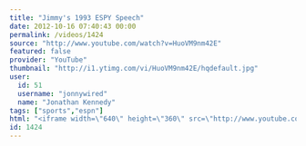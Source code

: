 ```yaml
---
title: "Jimmy's 1993 ESPY Speech"
date: 2012-10-16 07:40:43 00:00
permalink: /videos/1424
source: "http://www.youtube.com/watch?v=HuoVM9nm42E"
featured: false
provider: "YouTube"
thumbnail: "http://i1.ytimg.com/vi/HuoVM9nm42E/hqdefault.jpg"
user:
  id: 51
  username: "jonnywired"
  name: "Jonathan Kennedy"
tags: ["sports","espn"]
html: "<iframe width=\"640\" height=\"360\" src=\"http://www.youtube.com/embed/HuoVM9nm42E?wmode=transparent&fs=1&feature=oembed\" frameborder=\"0\" allowfullscreen></iframe>"
id: 1424
---
```


